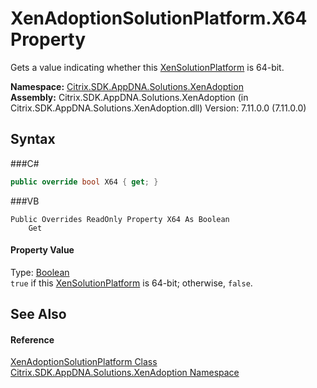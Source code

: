 # XenAdoptionSolutionPlatform.X64 Property 
 

Gets a value indicating whether this <a href="T_Citrix_SDK_AppDNA_Solutions_Xen_Common_XenSolutionPlatform">XenSolutionPlatform</a> is 64-bit.

**Namespace:**&nbsp;<a href="N_Citrix_SDK_AppDNA_Solutions_XenAdoption">Citrix.SDK.AppDNA.Solutions.XenAdoption</a><br />**Assembly:**&nbsp;Citrix.SDK.AppDNA.Solutions.XenAdoption (in Citrix.SDK.AppDNA.Solutions.XenAdoption.dll) Version: 7.11.0.0 (7.11.0.0)

## Syntax

###C#
```csharp
public override bool X64 { get; }
```

###VB
```vbnet
Public Overrides ReadOnly Property X64 As Boolean
	Get
```


#### Property Value
Type: <a href="http://msdn2.microsoft.com/en-us/library/a28wyd50" target="_blank">Boolean</a><br />`true` if this <a href="T_Citrix_SDK_AppDNA_Solutions_Xen_Common_XenSolutionPlatform">XenSolutionPlatform</a> is 64-bit; otherwise, `false`.

## See Also


#### Reference
<a href="T_Citrix_SDK_AppDNA_Solutions_XenAdoption_XenAdoptionSolutionPlatform">XenAdoptionSolutionPlatform Class</a><br /><a href="N_Citrix_SDK_AppDNA_Solutions_XenAdoption">Citrix.SDK.AppDNA.Solutions.XenAdoption Namespace</a><br />